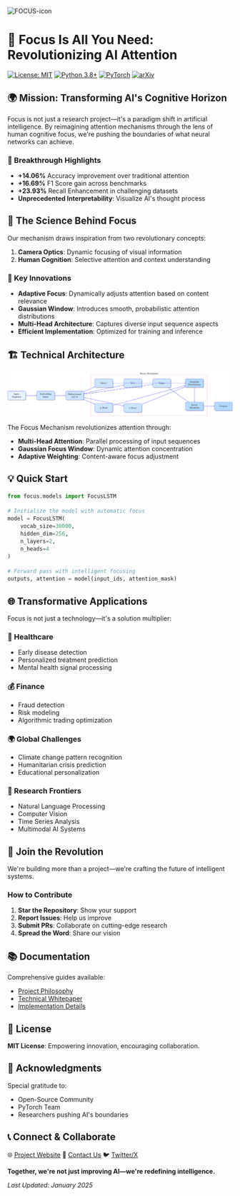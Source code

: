 ![FOCUS-icon](https://github.com/user-attachments/assets/350318c1-0c2e-4657-8982-9852991a19b0)
# 🎯 Focus Is All You Need: Revolutionizing AI Attention

[![License: MIT](https://img.shields.io/badge/License-MIT-yellow.svg)](https://opensource.org/licenses/MIT)
[![Python 3.8+](https://img.shields.io/badge/python-3.8+-blue.svg)](https://www.python.org/downloads/)
[![PyTorch](https://img.shields.io/badge/PyTorch-2.0%2B-EE4C2C.svg)](https://pytorch.org/)
[![arXiv](https://img.shields.io/badge/arXiv-2024.XXXXX-b31b1b.svg)](https://arxiv.org/abs/XXXX.XXXXX)

## 🌍 Mission: Transforming AI's Cognitive Horizon

Focus is not just a research project—it's a paradigm shift in artificial intelligence. By reimagining attention mechanisms through the lens of human cognitive focus, we're pushing the boundaries of what neural networks can achieve.

### 🚀 Breakthrough Highlights

- **+14.06%** Accuracy improvement over traditional attention
- **+16.69%** F1 Score gain across benchmarks
- **+23.93%** Recall Enhancement in challenging datasets
- **Unprecedented Interpretability**: Visualize AI's thought process

## 🧠 The Science Behind Focus

Our mechanism draws inspiration from two revolutionary concepts:
1. **Camera Optics**: Dynamic focusing of visual information
2. **Human Cognition**: Selective attention and context understanding

### 🌟 Key Innovations

- **Adaptive Focus**: Dynamically adjusts attention based on content relevance
- **Gaussian Window**: Introduces smooth, probabilistic attention distributions
- **Multi-Head Architecture**: Captures diverse input sequence aspects
- **Efficient Implementation**: Optimized for training and inference

## 🏗️ Technical Architecture

![Focus Mechanism Architecture](https://github.com/NesySystems/Focus-is-all-you-need/blob/main/docs/architecture.png?raw=true)

The Focus Mechanism revolutionizes attention through:
- **Multi-Head Attention**: Parallel processing of input sequences
- **Gaussian Focus Window**: Dynamic attention concentration
- **Adaptive Weighting**: Content-aware focus adjustment

## 💡 Quick Start

```python
from focus.models import FocusLSTM

# Initialize the model with automatic focus
model = FocusLSTM(
    vocab_size=30000,
    hidden_dim=256,
    n_layers=2,
    n_heads=4
)

# Forward pass with intelligent focusing
outputs, attention = model(input_ids, attention_mask)
```

## 🌐 Transformative Applications

Focus is not just a technology—it's a solution multiplier:

### 🏥 Healthcare
- Early disease detection
- Personalized treatment prediction
- Mental health signal processing

### 💰 Finance
- Fraud detection
- Risk modeling
- Algorithmic trading optimization

### 🌍 Global Challenges
- Climate change pattern recognition
- Humanitarian crisis prediction
- Educational personalization

### 🚀 Research Frontiers
- Natural Language Processing
- Computer Vision
- Time Series Analysis
- Multimodal AI Systems

## 🤝 Join the Revolution

We're building more than a project—we're crafting the future of intelligent systems.

### How to Contribute
1. **Star the Repository**: Show your support
2. **Report Issues**: Help us improve
3. **Submit PRs**: Collaborate on cutting-edge research
4. **Spread the Word**: Share our vision

## 📚 Documentation

Comprehensive guides available:
- [Project Philosophy](docs/PROJECT_PHILOSOPHY.md)
- [Technical Whitepaper](https://focusisall-e2ccc.web.app/)
- [Implementation Details](docs/IMPLEMENTATION.md)

## 📄 License

**MIT License**: Empowering innovation, encouraging collaboration.

## 🙏 Acknowledgments

Special gratitude to:
- Open-Source Community
- PyTorch Team
- Researchers pushing AI's boundaries

## 📞 Connect & Collaborate

🌐 [Project Website](https://www.nesysystems.com)
📧 [Contact Us](mailto:luxhealer@gmail.com)
🐦 [Twitter/X](https://twitter.com/NesySystems)

**Together, we're not just improving AI—we're redefining intelligence.**

*Last Updated: January 2025*
